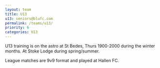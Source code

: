 ```yaml
---
layout: team
title: U13
u13: seniors@blufc.com
permalink: /teams/u13/
priority: 6
categories: U13
---
```


U13 training is on the astro at St Bedes, Thurs 1900-2000 during the winter months. At Stoke Lodge during spring/summer.

League matches are 9v9 format and played at Hallen FC.
